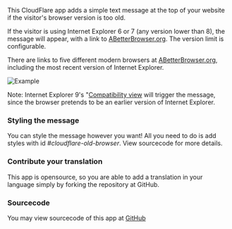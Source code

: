 This CloudFlare app adds a simple text message at the top of your website if the visitor's browser version is too old.

If the visitor is using Internet Explorer 6 or 7 (any version lower than 8), the message will appear, with a link to [ABetterBrowser.org](http://abetterbrowser.org/). The version limit is configurable. 

There are links to five different modern browsers at [ABetterBrowser.org](http://abetterbrowser.org/), including the most recent version of Internet Explorer.

![Example](/images/apps/abetterbrowser/example.png "What it looks like")

Note: Internet Explorer 9's "[Compatibility view](http://windows.microsoft.com/en-US/internet-explorer/products/ie-9/features/compatibility-view) will trigger the message, since the browser pretends to be an earlier version of Internet Explorer.

### Styling the message

You can style the message however you want! All you need to do is add styles with id *#cloudflare-old-browser*. View sourcecode for more details.


### Contribute your translation

This app is opensource, so you are able to add a translation in your language simply by forking the repository at GitHub.


### Sourcecode
You may view sourcecode of this app at [GitHub](https://github.com/xPaw/CF-ABetterBrowser)
